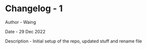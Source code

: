 # Changelog - 1

Author - Waing

Date - 29 Dec 2022

Description - Initial setup of the repo, updated stuff and rename file
